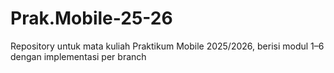 # Prak.Mobile-25-26
Repository untuk mata kuliah Praktikum Mobile 2025/2026, berisi modul 1–6 dengan implementasi per branch
